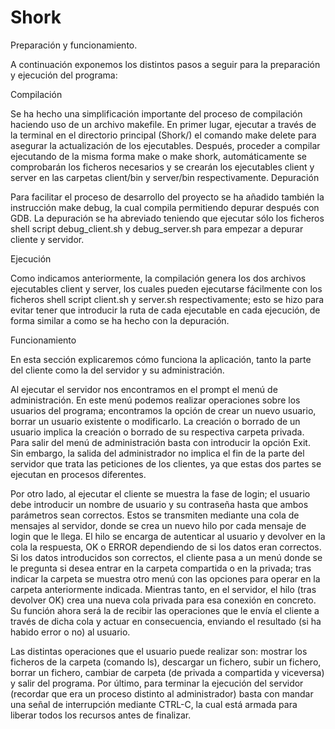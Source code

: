 # Shork
Preparación y funcionamiento.

A continuación exponemos los distintos pasos a seguir para la preparación y ejecución del programa:

Compilación

Se ha hecho una simplificación importante del proceso de compilación haciendo uso de un archivo makefile. En primer lugar, ejecutar a través de la terminal en el directorio principal (Shork/) el comando make delete para asegurar la actualización de los ejecutables. Después, proceder a compilar ejecutando de la misma forma make o make shork, automáticamente se comprobarán los ficheros necesarios y se crearán los ejecutables client y server en las carpetas client/bin y server/bin respectivamente.
Depuración

Para facilitar el proceso de desarrollo del proyecto se ha añadido también la instrucción make debug, la cual compila permitiendo depurar después con GDB.
La depuración se ha abreviado teniendo que ejecutar sólo los ficheros shell script debug_client.sh y debug_server.sh para empezar a depurar cliente y servidor.

Ejecución

Como indicamos anteriormente, la compilación genera los dos archivos ejecutables client y server, los cuales pueden ejecutarse fácilmente con los ficheros shell script client.sh y server.sh respectivamente; esto se hizo para evitar tener que introducir la ruta de cada ejecutable en cada ejecución, de forma similar a como se ha hecho con la depuración.

Funcionamiento

En esta sección explicaremos cómo funciona la aplicación, tanto la parte del cliente como la del servidor y su administración.

Al ejecutar el servidor nos encontramos en el prompt el menú de administración. En este menú podemos realizar operaciones sobre los usuarios del programa; encontramos la opción de crear un nuevo usuario, borrar un usuario existente o modificarlo. La creación o borrado de un usuario implica la creación o borrado de su respectiva carpeta privada. Para salir del menú de administración basta con introducir la opción Exit.
Sin embargo, la salida del administrador no implica el fin de la parte del servidor que trata las peticiones de los clientes, ya que estas dos partes se ejecutan en procesos diferentes.

Por otro lado, al ejecutar el cliente se muestra la fase de login; el usuario debe introducir un nombre de usuario y su contraseña hasta que ambos parámetros sean correctos. Estos se transmiten mediante una cola de mensajes al servidor, donde se crea un nuevo hilo por cada mensaje de login que le llega.
El hilo se encarga de autenticar al usuario y devolver en la cola la respuesta, OK o ERROR dependiendo de si los datos eran correctos. Si los datos introducidos son correctos, el cliente pasa a un menú donde se le pregunta si desea entrar en la carpeta compartida o en la privada; tras indicar la carpeta se muestra otro menú con las opciones para operar en la carpeta anteriormente indicada. 
Mientras tanto, en el servidor, el hilo (tras devolver OK) crea una nueva cola privada para esa conexión en concreto. Su función ahora será la de recibir las operaciones que le envía el cliente a través de dicha cola y actuar en consecuencia, enviando el resultado (si ha habido error o no) al usuario.

Las distintas operaciones que el usuario puede realizar son: mostrar los ficheros de la carpeta (comando ls), descargar un fichero, subir un fichero, borrar un fichero, cambiar de carpeta (de privada a compartida y viceversa) y salir del programa. 
Por último, para terminar la ejecución del servidor (recordar que era un proceso distinto al administrador) basta con mandar una señal de interrupción mediante CTRL-C, la cual está armada para liberar todos los recursos antes de finalizar.
